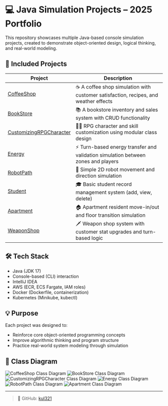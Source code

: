 # 💻 Java Simulation Projects – 2025 Portfolio

This repository showcases multiple Java-based console simulation projects, created to demonstrate object-oriented design, logical thinking, and real-world modeling.

## 📁 Included Projects

| Project | Description |
|--------|-------------|
| [CoffeeShop](./CoffeeShop) | ☕ A coffee shop simulation with customer satisfaction, recipes, and weather effects |
| [BookStore](./BookStore) | 📚 A bookstore inventory and sales system with CRUD functionality |
| [CustomizingRPGCharacter](./CustomizingRPGCharacter) | 🧙‍♂️ RPG character and skill customization using modular class design |
| [Energy](./Energy) | ⚡ Turn-based energy transfer and validation simulation between zones and players |
| [RobotPath](./RobotPath) | 🤖 Simple 2D robot movement and direction simulation |
| [Student](./Student) | 🎓 Basic student record management system (add, view, delete) |
| [Apartment](./Apartment) | 🏠 Apartment resident move-in/out and floor transition simulation |
| [WeaponShop](./WeaponShop) | 🗡️ Weapon shop system with customer stat upgrades and turn-based logic |

## 🛠 Tech Stack

- Java (JDK 17)
- Console-based (CLI) interaction
- IntelliJ IDEA
- AWS (ECR, ECS Fargate, IAM roles)
- Docker (Dockerfile, containerization)
- Kubernetes (Minikube, kubectl)

## 💡 Purpose

Each project was designed to:
- Reinforce core object-oriented programming concepts
- Improve algorithmic thinking and program structure
- Practice real-world system modeling through simulation

## 🧩 Class Diagram

![CoffeeShop Class Diagram](./CoffeeShop/diagram/CoffeeShop_ClassDiagram.png)
![BookStore Class Diagram](./BookStore/diagram/BookStore_ClassDiagram.png)
![CustomizingRPGCharacter Class Diagram](./CustomizingRPGCharacter/diagram/CustomizingRPGCharacter_ClassDiagram.png)
![Energy Class Diagram](./Energy/diagram/Energy_ClassDiagram.png)
![RobotPath Class Diagram](./RobotPath/diagram/RobotPath_FlowChart.png)
![Apartment Class Diagram](./Apartment/diagram/Apartment_ClassDiagram.png)

---

> 👤 GitHub: [kul321](https://github.com/kul321)
